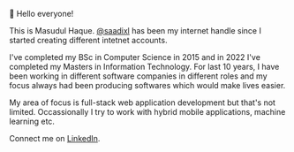 👋 Hello everyone! 

This is Masudul Haque. [@saadixl](https://saadixl.me) has been my internet handle since I started creating different intetnet accounts.

I've completed my BSc in Computer Science in 2015 and in 2022 I've completed my Masters in Information Technology. For last 10 years, I have been working in different software companies in different roles and my focus always had been producing softwares which would make lives easier.

My area of focus is full-stack web application development but that's not limited. Occassionally I try to work with hybrid mobile applications, machine learning etc.

Connect me on [LinkedIn](https://www.linkedin.com/in/saadixl).

<!---
saadixl/saadixl is a ✨ special ✨ repository because its `README.md` (this file) appears on your GitHub profile.
You can click the Preview link to take a look at your changes.
--->
